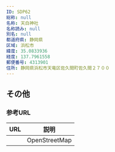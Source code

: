 ```yaml
---
ID: SDP62
総称: null
名称: 天白神社
名称読み: null
別名: null
都道府県: 静岡県
区域: 浜松市
緯度: 35.0833936
経度: 137.7961558
郵便番号: 4313901
住所: 静岡県浜松市天竜区佐久間町佐久間２７００
---
```


## その他

### 参考URL

| URL | 説明          |
| --- | ------------- |
|     | OpenStreetMap |
